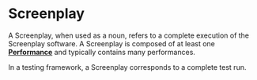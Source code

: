 # Screenplay

A Screenplay, when used as a noun, refers to a complete execution of the Screenplay software.
A Screenplay is composed of at least one **[Performance]** and typically contains many performances.

In a testing framework, a Screenplay corresponds to a complete test run.

[Performance]: Performance.md